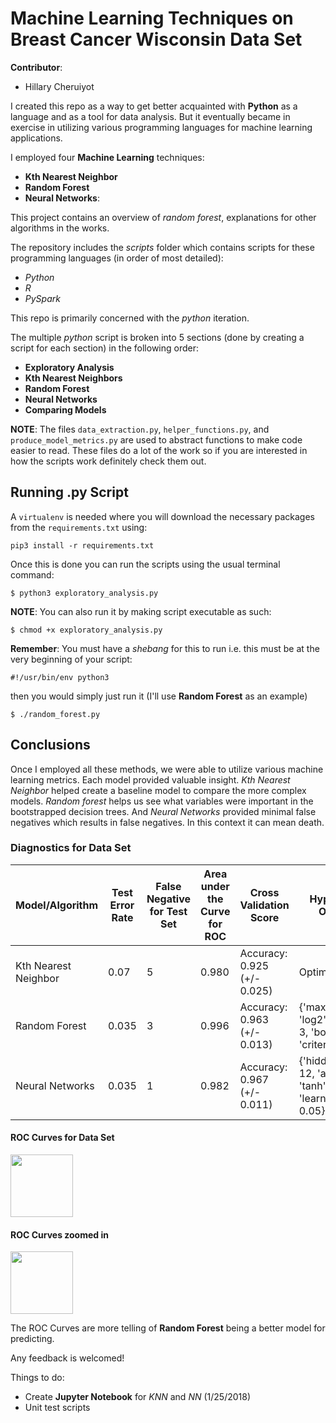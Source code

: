 # Machine Learning Techniques on Breast Cancer Wisconsin Data Set

**Contributor**:
+ Hillary Cheruiyot

I created this repo as a way to get better acquainted with **Python** as a language and as a tool for data analysis. But it eventually became in exercise in utilizing various programming languages for machine learning applications.

I employed four **Machine Learning** techniques:
+ **Kth Nearest Neighbor**
+ **Random Forest**
+ **Neural Networks**:  

This project contains an overview of *random forest*, explanations for other algorithms in the works.

The repository includes the *scripts* folder which contains scripts for these programming languages (in order of most detailed):
+ *Python*
+ *R*
+ *PySpark*

This repo is primarily concerned with the *python* iteration.

The multiple *python* script is broken into 5 sections (done by creating a script for each section) in the following order:
+ **Exploratory Analysis**
+ **Kth Nearest Neighbors**
+ **Random Forest**
+ **Neural Networks**
+ **Comparing Models**

**NOTE**: The files `data_extraction.py`, `helper_functions.py`, and `produce_model_metrics.py` are used to abstract functions to make code easier to read. These files do a lot of the work so if you are interested in how the scripts work definitely check them out.

## Running .py Script
A `virtualenv` is needed where you will download the necessary packages from the `requirements.txt` using:

	pip3 install -r requirements.txt

Once this is done you can run the scripts using the usual terminal command:

	$ python3 exploratory_analysis.py

**NOTE**: You can also run it by making script executable as such:

	$ chmod +x exploratory_analysis.py


**Remember**: You must have a *shebang* for this to run i.e. this must be at the very beginning of your script:

	#!/usr/bin/env python3

then you would simply just run it (I'll use **Random Forest** as an example)

	$ ./random_forest.py

## Conclusions
Once I employed all these methods, we were able to utilize various machine learning metrics. Each model provided valuable insight. *Kth Nearest Neighbor* helped create a baseline model to compare the more complex models. *Random forest* helps us see what variables were important in the bootstrapped decision trees. And *Neural Networks* provided minimal false negatives which results in false negatives. In this context it can mean death.  

### Diagnostics for Data Set


| Model/Algorithm      | Test Error Rate | False Negative for Test Set | Area under the Curve for ROC | Cross Validation Score        | Hyperparameter Optimization |
|----------------------|-----------------|-----------------------------|------------------------------|-------------------------------|-----------------------|
| Kth Nearest Neighbor | 0.07  | 5 | 0.980 | Accuracy:  0.925 (+/-  0.025) | Optimal *K* is 3 |
| Random Forest        | 0.035 | 3 | 0.996 | Accuracy:  0.963 (+/-  0.013) | {'max_features': 'log2', 'max_depth': 3, 'bootstrap': True, 'criterion': 'gini'}	|
| Neural Networks      | 0.035 | 1 | 0.982 | Accuracy:  0.967 (+/-  0.011) | {'hidden_layer_sizes': 12, 'activation': 'tanh', 'learning_rate_init': 0.05} |



#### ROC Curves for Data Set
<img src="https://raw.githubusercontent.com/raviolli77/machineLearning_breastCancer_Python/master/reports/images/roc_all.png" style="width: 100px;"/>

#### ROC Curves zoomed in
<img src="https://raw.githubusercontent.com/raviolli77/machineLearning_breastCancer_Python/master/reports/images/roc_all_zoom.png" style="width: 100px;"/>

The ROC Curves are more telling of **Random Forest** being a better model for predicting.

Any feedback is welcomed!

Things to do:
+ Create **Jupyter Notebook** for *KNN* and *NN* (1/25/2018)
+ Unit test scripts 
